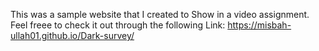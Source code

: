 This was a sample website that I created to Show in a video assignment. Feel freee to check it out through the following Link:
https://misbah-ullah01.github.io/Dark-survey/
